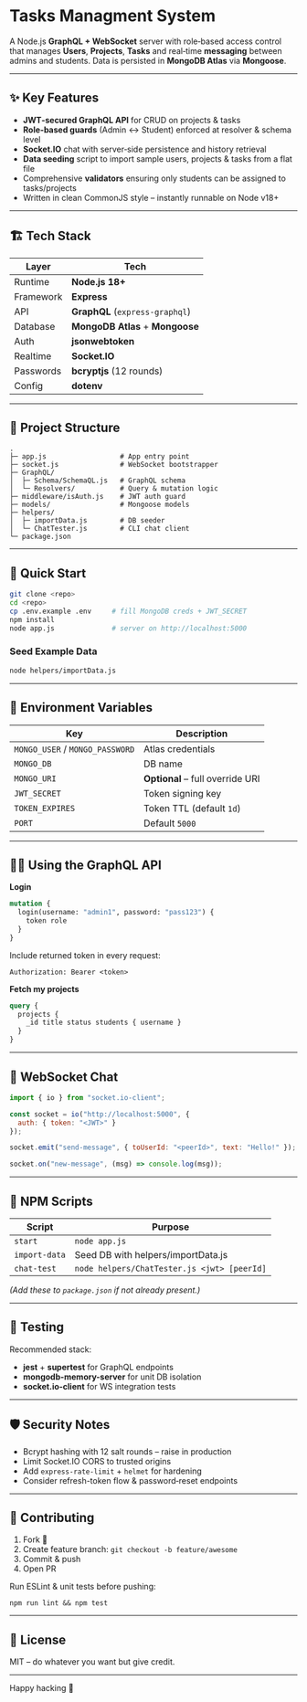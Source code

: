 
# Tasks Managment System

A Node.js **GraphQL + WebSocket** server with role‑based access control that manages **Users**, **Projects**, **Tasks** and real‑time **messaging** between admins and students. Data is persisted in **MongoDB Atlas** via **Mongoose**.

---

## ✨ Key Features
- **JWT‑secured GraphQL API** for CRUD on projects & tasks  
- **Role‑based guards** (Admin ↔ Student) enforced at resolver & schema level  
- **Socket.IO** chat with server‑side persistence and history retrieval  
- **Data seeding** script to import sample users, projects & tasks from a flat file  
- Comprehensive **validators** ensuring only students can be assigned to tasks/projects  
- Written in clean CommonJS style – instantly runnable on Node v18+

---

## 🏗️ Tech Stack
| Layer | Tech |
|-------|------|
| Runtime | **Node.js 18+** |
| Framework | **Express** |
| API | **GraphQL** (`express-graphql`) |
| Database | **MongoDB Atlas** + **Mongoose** |
| Auth | **jsonwebtoken** |
| Realtime | **Socket.IO** |
| Passwords | **bcryptjs** (12 rounds) |
| Config | **dotenv** |

---

## 📁 Project Structure
```text
.
├─ app.js                  # App entry point
├─ socket.js               # WebSocket bootstrapper
├─ GraphQL/
│  ├─ Schema/SchemaQL.js   # GraphQL schema
│  └─ Resolvers/           # Query & mutation logic
├─ middleware/isAuth.js    # JWT auth guard
├─ models/                 # Mongoose models
├─ helpers/
│  ├─ importData.js        # DB seeder
│  └─ ChatTester.js        # CLI chat client
└─ package.json
```

---

## 🚀 Quick Start

```bash
git clone <repo>
cd <repo>
cp .env.example .env     # fill MongoDB creds + JWT_SECRET
npm install
node app.js              # server on http://localhost:5000
```

### Seed Example Data
```bash
node helpers/importData.js
```

---

## 🔐 Environment Variables

| Key | Description |
|-----|-------------|
| `MONGO_USER` / `MONGO_PASSWORD` | Atlas credentials |
| `MONGO_DB` | DB name |
| `MONGO_URI` | **Optional** – full override URI |
| `JWT_SECRET` | Token signing key |
| `TOKEN_EXPIRES` | Token TTL (default `1d`) |
| `PORT` | Default `5000` |

---

## 🧑‍💻 Using the GraphQL API

**Login**
```graphql
mutation {
  login(username: "admin1", password: "pass123") {
    token role
  }
}
```

Include returned token in every request:
```
Authorization: Bearer <token>
```

**Fetch my projects**
```graphql
query {
  projects {
    _id title status students { username }
  }
}
```

---

## 🔌 WebSocket Chat

```js
import { io } from "socket.io-client";

const socket = io("http://localhost:5000", {
  auth: { token: "<JWT>" }
});

socket.emit("send-message", { toUserId: "<peerId>", text: "Hello!" });

socket.on("new-message", (msg) => console.log(msg));
```

---

## 📜 NPM Scripts

| Script | Purpose |
|--------|---------|
| `start` | `node app.js` |
| `import-data` | Seed DB with helpers/importData.js |
| `chat-test` | `node helpers/ChatTester.js <jwt> [peerId]` |

*(Add these to `package.json` if not already present.)*

---

## 🧪 Testing
Recommended stack:
- **jest** + **supertest** for GraphQL endpoints  
- **mongodb-memory-server** for unit DB isolation  
- **socket.io-client** for WS integration tests  

---

## 🛡️ Security Notes
- Bcrypt hashing with 12 salt rounds – raise in production
- Limit Socket.IO CORS to trusted origins
- Add `express-rate-limit` + `helmet` for hardening
- Consider refresh-token flow & password‑reset endpoints

---

## 🤝 Contributing

1. Fork 🎉
2. Create feature branch: `git checkout -b feature/awesome`
3. Commit & push
4. Open PR

Run ESLint & unit tests before pushing:
```
npm run lint && npm test
```

---

## 📄 License
MIT – do whatever you want but give credit.

---

Happy hacking 💚
